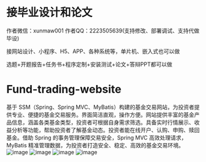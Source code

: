 # 接毕业设计和论文
作者微信：xunmaw001  作者QQ：2223505639(支持修改、部署调试、支持代做毕设)

接网站设计、小程序、H5、APP、各种系统等，单片机、嵌入式也可以做

选题+开题报告+任务书+程序定制+安装测试+论文+答辩PPT都可以做
# Fund-trading-website
基于 SSM（Spring、Spring MVC、MyBatis）构建的基金交易网站，为投资者提供专业、便捷的基金交易服务。界面简洁直观，操作方便。网站提供丰富的基金产品信息，涵盖各类基金类型，投资者可根据自身需求筛选。具备实时行情展示、收益分析等功能，帮助投资者了解基金动态。投资者能在线开户、认购、申购、赎回基金。借助 Spring 的事务管理保障交易安全，Spring MVC 高效处理请求，MyBatis 精准管理数据，为投资者打造安全、稳定、高效的基金交易环境。 
![image](https://github.com/user-attachments/assets/b68fa549-5fa4-42f6-a132-fa47d2967fc5)
![image](https://github.com/user-attachments/assets/b3d6dd3e-5133-4f13-a7ec-3b874a3991b6)
![image](https://github.com/user-attachments/assets/7868bfc7-9e00-40db-add1-c5f5d6c3cb24)
![image](https://github.com/user-attachments/assets/fbb505fc-725e-4acd-b10f-6e6cc27906b8)
